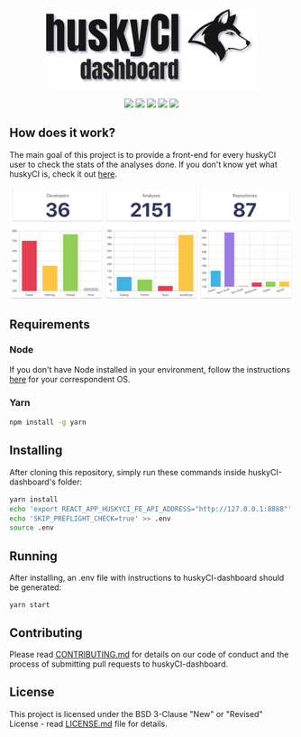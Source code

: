 <p align="center"><img src="src/logo.png"/></p>

<p align="center">
  <a href="https://github.com/globocom/huskyCI-dashboard/releases"><img src="https://img.shields.io/github/v/release/globocom/huskyCI-dashboard"/></a>
  <a href="https://gitter.im/globocom/huskyCI"><img src="https://badges.gitter.im/globocom/huskyCI.svg"/></a>
  <a href="https://circleci.com/gh/globocom/huskyCI/tree/master"><img src="https://img.shields.io/circleci/build/github/globocom/huskyCI-dashboard/master?token=f0a1cf0782407f6cf8f87705fbd3f5d5d579bed1"/></a>
  <a href="https://github.com/rafaveira3/writing-and-presentations/blob/master/DEFCON-27-APP-SEC-VILLAGE-Rafael-Santos-huskyCI-Finding-security-flaws-in-CI-before-deploying-them.pdf"><img src="https://img.shields.io/badge/DEFCON%2027-AppSec%20Village-blueviolet"/></a>
  <a href="https://www.blackhat.com/eu-19/arsenal/schedule/#huskyci-performing-security-tests-inside-your-ci-17792"><img src="https://img.shields.io/badge/Black%20Hat%20Arsenal-Europe%202019-black"/></a>
</p>

## How does it work?

The main goal of this project is to provide a front-end for every huskyCI user to check the stats of the analyses done. If you don't know yet what huskyCI is, check it out [here](https://github.com/globocom/huskyCI).

<p align="center"><img src="charts.png"/></p>

## Requirements

### Node
If you don't have Node installed in your environment, follow the instructions [here](https://gist.github.com/d2s/372b5943bce17b964a79) for your correspondent OS.

### Yarn

```sh
npm install -g yarn
```

## Installing
After cloning this repository, simply run these commands inside huskyCI-dashboard's folder:

```sh
yarn install
echo 'export REACT_APP_HUSKYCI_FE_API_ADDRESS="http://127.0.0.1:8888"' > .env
echo 'SKIP_PREFLIGHT_CHECK=true' >> .env
source .env
```

## Running
After installing, an .env file with instructions to huskyCI-dashboard should be generated:

```
yarn start
```

## Contributing

Please read [CONTRIBUTING.md](CONTRIBUTING.md) for details on our code of conduct and the process of submitting pull requests to huskyCI-dashboard.

## License

This project is licensed under the BSD 3-Clause "New" or "Revised" License - read [LICENSE.md](LICENSE.md) file for details.

[Docker Install]:  https://docs.docker.com/install/
